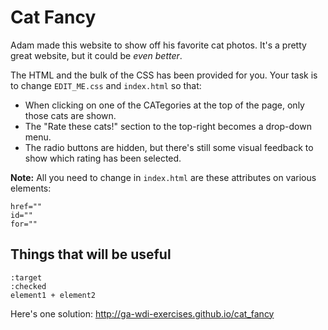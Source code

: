 # Cat Fancy

Adam made this website to show off his favorite cat photos. It's a pretty great website, but it could be *even better*.

The HTML and the bulk of the CSS has been provided for you. Your task is to change `EDIT_ME.css` and `index.html` so that:

- When clicking on one of the CATegories at the top of the page, only those cats are shown.
- The "Rate these cats!" section to the top-right becomes a drop-down menu.
- The radio buttons are hidden, but there's still some visual feedback to show which rating has been selected.

**Note:** All you need to change in `index.html` are these attributes on various elements:

```
href=""
id=""
for=""
```

## Things that will be useful

```
:target
:checked
element1 + element2
```

Here's one solution: http://ga-wdi-exercises.github.io/cat_fancy
